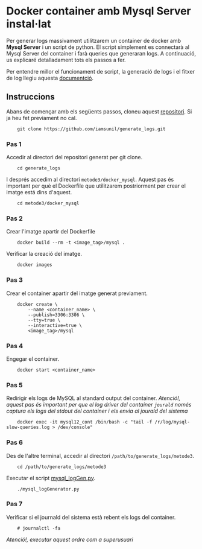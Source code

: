 # Docker container amb Mysql Server instal·lat  
Per generar logs massivament utilitzarem un container de docker amb **Mysql Server** i un script de python. El script simplement es connectarà al Mysql Server del container i farà queries que generaran logs. A continuació, us explicaré detalladament tots els passos a fer.  

Per entendre millor el funcionament de script, la generació de logs i el fitxer de log llegiu aquesta [documentció](docker_mysql/README.md).  

## Instruccions 
Abans de començar amb els següents passos, cloneu aquest [repositori](https://github.com/iamsunil/generate_logs.git). Si ja heu fet previament no cal.  
    
		git clone https://github.com/iamsunil/generate_logs.git  

### Pas 1  
Accedir al directori del repositori generat per git clone.  
  
		cd generate_logs  
I després accedim al directori `metode3/docker_mysql`. Aquest pas és important per què el Dockerfile que utilitzarem postriorment per crear el imatge está dins d'aquest.  

		cd metode3/docker_mysql  

### Pas 2  
Crear l'imatge apartir del Dockerfile 

		docker build --rm -t <image_tag>/mysql .
Verificar la creació del imatge.  

		docker images
### Pas 3  
Crear el container apartir del imatge generat previament.  

		docker create \
			--name <container_name> \
			--publish=3306:3306 \
			--tty=true \
			--interactive=true \
			<image_tag>/mysql 
			  
### Pas 4  
Engegar el container.
		
		docker start <container_name>

### Pas 5  
Redirigir els logs de MySQL al standard output del container.
*Atenció!, aquest pas és important per que el log driver del container `jourald` només captura els logs del stdout del container i els envia al jourald del sistema*  

		docker exec -it mysql12_cont /bin/bash -c "tail -f /r/log/mysql-slow-queries.log > /dev/console"  

### Pas 6  
Des de l'altre terminal, accedir al directori `/path/to/generate_logs/metode3`.  

		cd /path/to/generate_logs/metode3  
		
Executar el script [mysql_logGen.py](https://github.com/iamsunil/generate_logs/blob/master/metode3/mysql_logGenerator.py).  

		./mysql_logGenerator.py   
 
### Pas 7  
Verificar si el journald del sistema està rebent els logs del container.  

		# journalctl -fa  
		
*Atenció!, executar aquest ordre com a superusuari*

 
